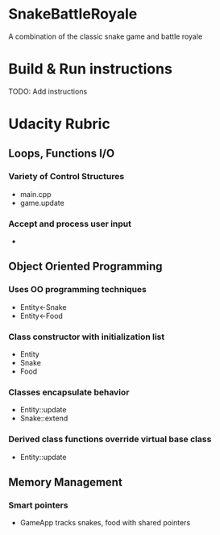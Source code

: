 # SnakeBattleRoyale
A combination of the classic snake game and battle royale

# Build & Run instructions
TODO: Add instructions

# Udacity Rubric

## Loops, Functions I/O
### Variety of Control Structures
- main.cpp
- game.update

### Accept and process user input
- <game controller>

## Object Oriented Programming
### Uses OO programming techniques
- Entity<-Snake
- Entity<-Food

### Class constructor with initialization list
- Entity
- Snake
- Food

### Classes encapsulate behavior
- Entity::update
- Snake::extend

### Derived class functions override virtual base class
- Entity::update

## Memory Management
### Smart pointers
- GameApp tracks snakes, food with shared pointers